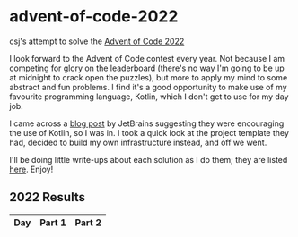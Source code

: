 # advent-of-code-2022
csj's attempt to solve the [Advent of Code 2022](https://adventofcode.com/2022)

I look forward to the Advent of Code contest every year. Not because I am competing for glory on the leaderboard (there's no way I'm going to be up at midnight to crack open the puzzles), but more to apply my mind to some abstract and fun problems. I find it's a good opportunity to make use of my favourite programming language, Kotlin, which I don't get to use for my day job.

I came across a [blog post](https://blog.jetbrains.com/kotlin/2021/11/advent-of-code-2021-in-kotlin/) by JetBrains suggesting they were encouraging the use of Kotlin, so I was in. I took a quick look at the project template they had, decided to build my own infrastructure instead, and off we went.

I'll be doing little write-ups about each solution as I do them; they are listed [here](./writeups). Enjoy!
<!--- advent_readme_stars table --->
## 2022 Results

| Day | Part 1 | Part 2 |
| :---: | :---: | :---: |
<!--- advent_readme_stars table --->
